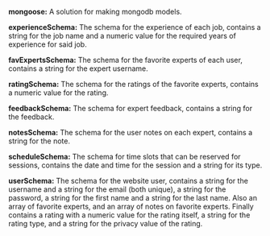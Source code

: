 **mongoose:** A solution for making mongodb models.

**experienceSchema:** The schema for the experience of each job, contains a string for the job name and a numeric value for the required years of experience for said job.

**favExpertsSchema:** The schema for the favorite experts of each user, contains a string for the expert username.

**ratingSchema:** The schema for the ratings of the favorite experts, contains a numeric value for the rating.

**feedbackSchema:** The schema for expert feedback, contains a string for the feedback.

**notesSchema:** The schema for the user notes on each expert, contains a string for the note.

**scheduleSchema:** The schema for time slots that can be reserved for sessions, contains the date and time for the session and a string for its type.

**userSchema:** The schema for the website user, contains a string for the username and a string for the email (both unique), a string for the password, a string for the first name and a string for the last name. Also an array of favorite experts, and an array of notes on favorite experts. Finally contains a rating with a numeric value for the rating itself, a string for the rating type, and a string for the privacy value of the rating.
